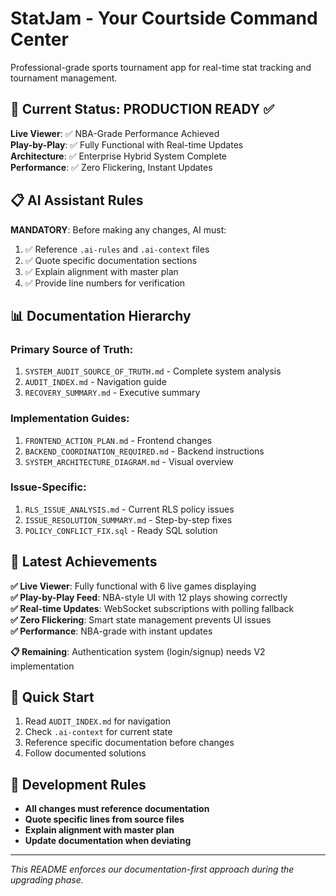 # StatJam - Your Courtside Command Center

Professional-grade sports tournament app for real-time stat tracking and tournament management.

## 🎯 **Current Status: PRODUCTION READY** ✅

**Live Viewer**: ✅ NBA-Grade Performance Achieved  
**Play-by-Play**: ✅ Fully Functional with Real-time Updates  
**Architecture**: ✅ Enterprise Hybrid System Complete  
**Performance**: ✅ Zero Flickering, Instant Updates

## 📋 **AI Assistant Rules**

**MANDATORY**: Before making any changes, AI must:
1. ✅ Reference `.ai-rules` and `.ai-context` files
2. ✅ Quote specific documentation sections
3. ✅ Explain alignment with master plan
4. ✅ Provide line numbers for verification

## 📊 **Documentation Hierarchy**

### **Primary Source of Truth:**
1. `SYSTEM_AUDIT_SOURCE_OF_TRUTH.md` - Complete system analysis
2. `AUDIT_INDEX.md` - Navigation guide
3. `RECOVERY_SUMMARY.md` - Executive summary

### **Implementation Guides:**
1. `FRONTEND_ACTION_PLAN.md` - Frontend changes
2. `BACKEND_COORDINATION_REQUIRED.md` - Backend instructions
3. `SYSTEM_ARCHITECTURE_DIAGRAM.md` - Visual overview

### **Issue-Specific:**
1. `RLS_ISSUE_ANALYSIS.md` - Current RLS policy issues
2. `ISSUE_RESOLUTION_SUMMARY.md` - Step-by-step fixes
3. `POLICY_CONFLICT_FIX.sql` - Ready SQL solution

## 🏀 **Latest Achievements**

**✅ Live Viewer**: Fully functional with 6 live games displaying  
**✅ Play-by-Play Feed**: NBA-style UI with 12 plays showing correctly  
**✅ Real-time Updates**: WebSocket subscriptions with polling fallback  
**✅ Zero Flickering**: Smart state management prevents UI issues  
**✅ Performance**: NBA-grade with instant updates

**📋 Remaining**: Authentication system (login/signup) needs V2 implementation

## 🚀 **Quick Start**

1. Read `AUDIT_INDEX.md` for navigation
2. Check `.ai-context` for current state
3. Reference specific documentation before changes
4. Follow documented solutions

## 📝 **Development Rules**

- **All changes must reference documentation**
- **Quote specific lines from source files**
- **Explain alignment with master plan**
- **Update documentation when deviating**

---

*This README enforces our documentation-first approach during the upgrading phase.*